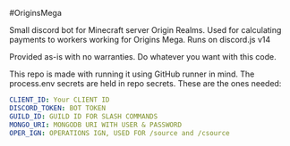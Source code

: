 #OriginsMega

Small discord bot for Minecraft server Origin Realms. Used for calculating payments to workers working for Origins Mega.
Runs on discord.js v14

Provided as-is with no warranties. Do whatever you want with this code.

This repo is made with running it using GitHub runner in mind. The process.env secrets are held in repo secrets.
These are the ones needed:
```yaml
CLIENT_ID: Your CLIENT ID
DISCORD_TOKEN: BOT TOKEN
GUILD_ID: GUILD ID FOR SLASH COMMANDS
MONGO_URI: MONGODB URI WITH USER & PASSWORD
OPER_IGN: OPERATIONS IGN, USED FOR /source and /csource
```
